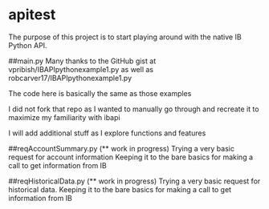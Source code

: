 # apitest
The purpose of this project is to start playing around with the native IB Python API.

##main.py
Many thanks to the GitHub gist at vpribish/IBAPIpythonexample1.py
as well as  robcarver17/IBAPIpythonexample1.py

The code here is basically the same as those examples

I did not fork that repo as I wanted to manually go through and
recreate it to maximize my familiarity with ibapi

I will add additional stuff as I explore functions and features

##reqAccountSummary.py (** work in progress)
Trying a very basic request for account information
Keeping it to the bare basics for making a call to get information from IB


##reqHistoricalData.py (** work in progress)
Trying a very basic request for historical data.
Keeping it to the bare basics for making a call to get information from IB
